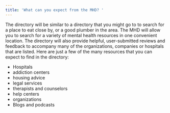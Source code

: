 ```yaml
---
title: 'What can you expect from the MHD? '
---
```

The directory will be similar to a directory that you might go to to search for a place to eat close by, or a good plumber in the area. The MHD will allow you to search for a variety of mental health resources in one convenient location. The directory will also provide helpful, user-submitted reviews and feedback to accompany many of the organizations, companies or hospitals that are listed. Here are just a few of the many resources that you can expect to find in the directory: 

* Hospitals
* addiction centers
* housing advice
* legal services
* therapists and counselors
* help centers
* organizations 
* Blogs and podcasts
